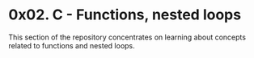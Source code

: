 # 0x02. C - Functions, nested loops 
This section of the repository concentrates on learning about concepts related to functions and nested loops.
